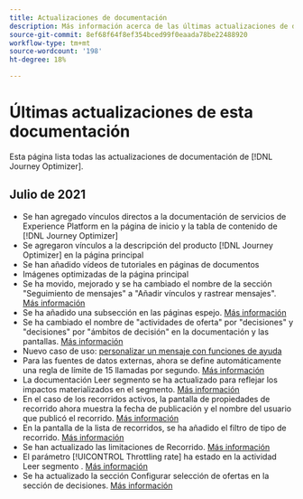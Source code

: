 ```yaml
---
title: Actualizaciones de documentación
description: Más información acerca de las últimas actualizaciones de documentación
source-git-commit: 8ef68f64f8ef354bced99f0eaada78be22488920
workflow-type: tm+mt
source-wordcount: '198'
ht-degree: 18%

---
```



# Últimas actualizaciones de esta documentación

Esta página lista todas las actualizaciones de documentación de [!DNL Journey Optimizer].

## Julio de 2021

* Se han agregado vínculos directos a la documentación de servicios de Experience Platform en la página de inicio y la tabla de contenido de [!DNL Journey Optimizer]
* Se agregaron vínculos a la descripción del producto [!DNL Journey Optimizer] en la página principal
* Se han añadido vídeos de tutoriales en páginas de documentos
* Imágenes optimizadas de la página principal
* Se ha movido, mejorado y se ha cambiado el nombre de la sección &quot;Seguimiento de mensajes&quot; a &quot;Añadir vínculos y rastrear mensajes&quot;. [Más información](message-tracking.md)
* Se ha añadido una subsección en las páginas espejo. [Más información](message-tracking.md#mirror-page)
* Se ha cambiado el nombre de &quot;actividades de oferta&quot; por &quot;decisiones&quot; y &quot;decisiones&quot; por &quot;ámbitos de decisión&quot; en la documentación y las pantallas. [Más información](offers/get-started/starting-offer-decisioning.md)
* Nuevo caso de uso: [personalizar un mensaje con funciones de ayuda](personalization/personalization-use-case-helper-functions.md)
* Para las fuentes de datos externas, ahora se define automáticamente una regla de límite de 15 llamadas por segundo. [Más información](configuration/external-systems.md#capping)
* La documentación Leer segmento se ha actualizado para reflejar los impactos materializados en el segmento. [Más información](building-journeys/read-segment.md)
* En el caso de los recorridos activos, la pantalla de propiedades de recorrido ahora muestra la fecha de publicación y el nombre del usuario que publicó el recorrido. [Más información](building-journeys/journey-gs.md#change-properties)
* En la pantalla de la lista de recorridos, se ha añadido el filtro de tipo de recorrido. [Más información](user-interface.md#section_lgm_hpz_pgb)
* Se han actualizado las limitaciones de Recorrido. [Más información](building-journeys/limitations.md)
* El parámetro [!UICONTROL Throttling rate] ha estado en la actividad Leer segmento . [Más información](building-journeys/read-segment.md#configuring-segment-trigger-activity)
* Se ha actualizado la sección Configurar selección de ofertas en la sección de decisiones. [Más información](offers/offer-activities/configure-offer-selection.md)
 